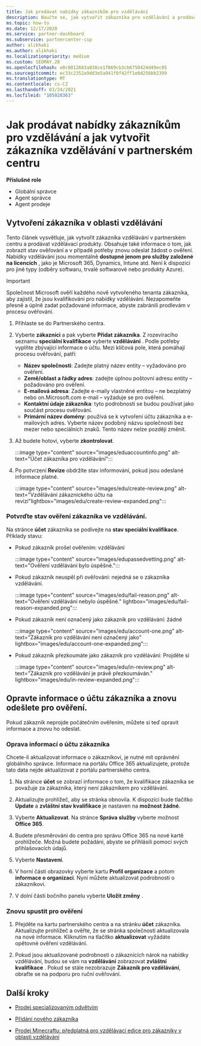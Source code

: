 ```yaml
---
title: Jak prodávat nabídky zákazníkům pro vzdělávání
description: Naučte se, jak vytvořit zákazníka pro vzdělávání a prodávat nabídky v partnerském centru. Zahrnuje potvrzení stavu ověření pro zákazníka ve vzdělávání.
ms.topic: how-to
ms.date: 12/17/2020
ms.service: partner-dashboard
ms.subservice: partnercenter-csp
author: alikhaki
ms.author: alikhaki
ms.localizationpriority: medium
ms.custom: SEOMAY.20
ms.openlocfilehash: e0c8812683a038ce1f869cb3cb6750424d49ec05
ms.sourcegitcommit: ec33c2352a9dd3e5a941f0f42ff1e8d256bb2399
ms.translationtype: MT
ms.contentlocale: cs-CZ
ms.lasthandoff: 03/24/2021
ms.locfileid: "105028363"
---
```

# <a name="how-to-sell-offers-to-education-customers-and-how-to-create-an-education-customer-in-partner-center"></a>Jak prodávat nabídky zákazníkům pro vzdělávání a jak vytvořit zákazníka vzdělávání v partnerském centru

**Příslušné role**

- Globální správce
- Agent správce
- Agent prodeje

## <a name="create-an-education-customer"></a>Vytvoření zákazníka v oblasti vzdělávání

Tento článek vysvětluje, jak vytvořit zákazníka vzdělávání v partnerském centru a prodávat vzdělávací produkty. Obsahuje také informace o tom, jak zobrazit stav ověřování a v případě potřeby znovu odeslat žádost o ověření. Nabídky vzdělávání jsou momentálně **dostupné jenom pro služby založené na licencích** , jako je Microsoft 365, Dynamics, Intune atd. Není k dispozici pro jiné typy (odběry softwaru, trvalé softwarové nebo produkty Azure).

> [!IMPORTANT]
> Společnost Microsoft ověří každého nově vytvořeného tenanta zákazníka, aby zajistil, že jsou kvalifikováni pro nabídky vzdělávání.  Nezapomeňte přesně a úplně zadat požadované informace, abyste zabránili prodlevám v procesu ověřování.

1. Přihlaste se do Partnerského centra.

2. Vyberte **zákazníci** a pak vyberte **Přidat zákazníka**. Z rozevíracího seznamu **speciální kvalifikace** vyberte **vzdělávání** .  Podle potřeby vyplňte zbývající informace o účtu.  Mezi klíčová pole, která pomáhají procesu ověřování, patří:

   - **Název společnosti**: Zadejte platný název entity – vyžadováno pro ověření.
   - **Země/oblast a řádky adres**: zadejte úplnou poštovní adresu entity – požadováno pro ověření.
   - **E-mailová adresa**: Zadejte e-maily vlastněné entitou – ne bezplatný nebo on.Microsoft.com e-mail – vyžaduje se pro ověření.
   - **Kontaktní údaje zákazníka**: tyto podrobnosti se budou používat jako součást procesu ověřování.
   - **Primární název domény**: používá se k vytvoření účtu zákazníka a e-mailových adres.  Vyberte název podobný názvu společnosti bez mezer nebo speciálních znaků.  Tento název nelze později změnit.

3. Až budete hotovi, vyberte **zkontrolovat**.

   :::image type="content" source="images/eduaccountinfo.png" alt-text="Účet zákazníka pro vzdělávání":::

4. Po potvrzení **Revize** obdržíte stav informování, pokud jsou odeslané informace platné.  

    :::image type="content" source="images/edu/create-review.png" alt-text="Vzdělávání zákaznického účtu na revizi"lightbox="images/edu/create-review-expanded.png":::

### <a name="confirm-your-education-customers-verification-status"></a>Potvrďte stav ověření zákazníka ve vzdělávání.

Na stránce **účet** zákazníka se podívejte na **stav speciální kvalifikace**.
Příklady stavu:

- Pokud zákazník prošel ověřením: vzdělávání

   :::image type="content" source="images/edupassedvetting.png" alt-text="Ověření vzdělávání bylo úspěšné.":::

- Pokud zákazník neuspěl při ověřování: nejedná se o zákazníka vzdělávání.

   :::image type="content" source="images/edu/fail-reason.png" alt-text="Ověření vzdělávání nebylo úspěšné." lightbox="images/edu/fail-reason-expanded.png":::

- Pokud zákazník není označený jako zákazník pro vzdělávání: žádné

   :::image type="content" source="images/edu/account-one.png" alt-text="Zákazník pro vzdělávání není označený jako" lightbox="images/edu/account-one-expanded.png":::

- Pokud zákazník přezkoumáte jako zákazník pro vzdělávání: Projděte si

    :::image type="content" source="images/edu/in-review.png" alt-text="Zákazník pro vzdělávání je právě přezkoumáván." lightbox="images/edu/in-review-expanded.png":::

## <a name="correct-the-customer-account-info-and-resubmit-for-verification"></a>Opravte informace o účtu zákazníka a znovu odešlete pro ověření.

Pokud zákazník neprojde počátečním ověřením, můžete si teď opravit informace a znovu ho odeslat.

### <a name="correct-the-customer-account-information"></a>Oprava informací o účtu zákazníka

Chcete-li aktualizovat informace o zákazníkovi, je nutné mít oprávnění globálního správce. Informace na portálu Office 365 aktualizujete, protože tato data nejde aktualizovat z portálu partnerského centra.

1. Na stránce **účet** se zobrazí informace o tom, že kvalifikace zákazníka se považuje za zákazníka, který není zákazníkem pro vzdělávání.

2. Aktualizujte prohlížeč, aby se stránka obnovila. K dispozici bude tlačítko **Update** a **zvláštní stav kvalifikace** je nastaven na **možnost žádné**.

3. Vyberte **Aktualizovat**. Na stránce **Správa služby** vyberte možnost **Office 365**.

4. Budete přesměrováni do centra pro správu Office 365 na nové kartě prohlížeče. Možná budete požádáni, abyste se přihlásili pomocí svých přihlašovacích údajů.

5. Vyberte **Nastavení**.

6. V horní části obrazovky vyberte kartu **Profil organizace** a potom **informace o organizaci**. Nyní můžete aktualizovat podrobnosti o zákazníkovi.

7. V dolní části bočního panelu vyberte **Uložit změny** .  

### <a name="resubmit-for-verification"></a>Znovu spustit pro ověření

1. Přejděte na kartu partnerského centra a na stránku **účet** zákazníka. Aktualizujte prohlížeč a ověřte, že se stránka společnosti aktualizovala na nové informace. Kliknutím na tlačítko **aktualizovat** vyžádáte opětovné ověření vzdělávání.

2. Pokud jsou aktualizované podrobnosti o zákaznících nárok na nabídky vzdělávání, budou se vám na **vzdělávání** zobrazovat **zvláštní kvalifikace** . Pokud se stále nezobrazuje **Zákazník pro vzdělávání**, obraťte se na podporu pro ruční ověřování.

## <a name="next-steps"></a>Další kroky

- [Prodej specializovaným odvětvím](get-special-pricing-for-offers.md)

- [Přidání nového zákazníka](add-a-new-customer.md)

- [Prodej Minecraftu: předplatná pro vzdělávací edice pro zákazníky v oblasti vzdělávání](minecraft-subscriptions.md)
